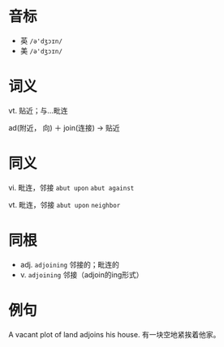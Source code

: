 # 音标

- 英 `/ə'dʒɔɪn/`
- 美 `/ə'dʒɔɪn/`

# 词义

vt. 贴近；与…毗连




ad(附近， 向) ＋ join(连接) → 贴近

# 同义

vi. 毗连，邻接
`abut upon` `abut against`

vt. 毗连，邻接
`abut upon` `neighbor`

# 同根

- adj. `adjoining` 邻接的；毗连的
- v. `adjoining` 邻接（adjoin的ing形式）

# 例句

A vacant plot of land adjoins his house.
有一块空地紧挨着他家。



